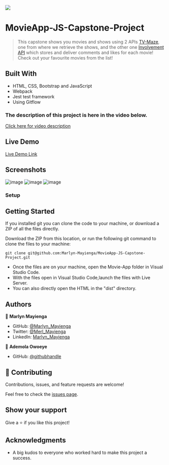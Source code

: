 ![](https://img.shields.io/badge/Microverse-blueviolet)

# MovieApp-JS-Capstone-Project


> This capstone shows you movies and shows using 2 APIs [TV-Maze](https://api.tvmaze.com/shows), one from where we retrieve the shows, and the other one [Involvement API](https://www.notion.so/microverse/Involvement-API-869e60b5ad104603aa6db59e08150270) which stores and deliver comments and likes for each movie! Check out your favourite movies from the list!

## Built With

- HTML, CSS, Bootstrap and JavaScript
- Webpack
- Jest test framework
- Using Gitflow

### The description of this project is here in  the video below.
[Click here for video description](https://marlyn-mayienga.github.io/MovieApp-JS-Capstone-Project/)

## Live Demo 
[Live Demo Link](https://marlyn-mayienga.github.io/MovieApp-JS-Capstone-Project/)


## Screenshots

![image](https://user-images.githubusercontent.com/32592856/189342463-6280d8e9-3a52-4195-9b10-bf769235bc4a.png)
![image](https://user-images.githubusercontent.com/32592856/189338210-701edbed-6946-4b64-a8ef-497a6d2a81a4.png)
![image](https://user-images.githubusercontent.com/32592856/189338607-0c5db690-a67f-4724-aa0e-65ffa9733813.png)
### Setup

## Getting Started

If you installed git you can clone the code to your machine, or download a ZIP of all the files directly.

Download the ZIP from this location, or run the following git command to clone the files to your machine:

`git clone git@github.com:Marlyn-Mayienga/MovieApp-JS-Capstone-Project.git `
- Once the files are on your machine, open the Movie-App folder in Visual Studio Code.
- With the files open in Visual Studio Code,launch the files with Live Server.
- You can also directly open the HTML in the "dist" directory.

## Authors

👤 **Marlyn Mayienga**

- GitHub: [@Marlyn_Mayienga](https://github.com/Marlyn_Mayienga)
- Twitter: [@Merl_Mayienga](https://twitter.com/M_ayienga)
- LinkedIn: [Marlyn_Mayienga](https://linkedin.com/in/Marlyn_Mayienga)

👤 **Ademola Owoeye**

- GitHub: [@githubhandle](https://github.com/Ademola-coding)


## 🤝 Contributing

Contributions, issues, and feature requests are welcome!

Feel free to check the [issues page](../../issues/).

## Show your support

Give a ⭐️ if you like this project!

## Acknowledgments

- A big kudos to everyone who worked hard to make this project a success.

